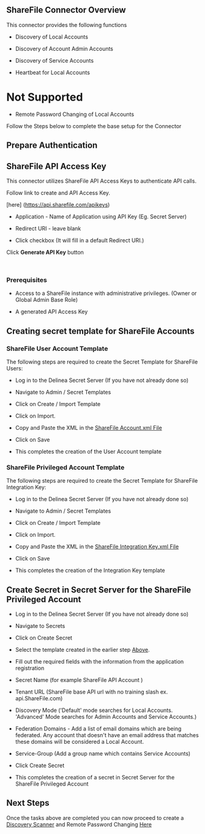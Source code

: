 ## ShareFile Connector Overview

  

This connector provides the following functions

  

- Discovery of Local Accounts

- Discovery of Account Admin Accounts

- Discovery of Service Accounts

- Heartbeat for Local Accounts  

# Not Supported

- Remote Password Changing of Local Accounts

Follow the Steps below to complete the base setup for the Connector

  

## Prepare Authentication

  

## ShareFile API Access Key

  

This connector utilizes ShareFile API Access Keys to authenticate API calls.

  

Follow link to create and API Access Key.

  

[here] (https://api.sharefile.com/apikeys)

  

- Application - Name of Application using API Key (Eg. Secret Server)

- Redirect URI - leave blank

-  Click checkbox (It will fill in a default Redirect URI.)

  

Click **Generate API Key** button

​

### Prerequisites

  

- Access to a ShareFile instance with administrative privileges. (Owner or Global Admin Base Role)

- A generated API Access Key

  

## Creating secret template for ShareFile Accounts

  

### ShareFile User Account Template

  

The following steps are required to create the Secret Template for ShareFile Users:

  

- Log in to the Delinea Secret Server (If you have not already done so)

- Navigate to Admin / Secret Templates

- Click on Create / Import Template

- Click on Import.

- Copy and Paste the XML in the [ShareFile Account.xml File](./Templates/ShareFile%20Account.xml)

- Click on Save

- This completes the creation of the User Account template

  

### ShareFile Privileged Account Template

  

The following steps are required to create the Secret Template for ShareFile Integration Key:

  

- Log in to the Delinea Secret Server (If you have not already done so)

- Navigate to Admin / Secret Templates

- Click on Create / Import Template

- Click on Import.

- Copy and Paste the XML in the [ShareFile Integration Key.xml File](./Templates/ShareFile%20Privileged%20Account.xml)

- Click on Save

- This completes the creation of the Integration Key template

  
  

## Create Secret in Secret Server for the ShareFile Privileged Account

- Log in to the Delinea Secret Server (If you have not already done so)

- Navigate to Secrets

- Click on Create Secret

- Select the template created in the earlier step [Above](#ShareFile-Privileged-account-template).

- Fill out the required fields with the information from the application registration

- Secret Name (for example ShareFile API Account )

- Tenant URL (ShareFile base API url with no training slash ex. api.ShareFile.com)

- Discovery Mode ('Default' mode searches for Local Accounts. 'Advanced' Mode searches for Admin Accounts and Service Accounts.)

- Federation Domains - Add a list of email domains which are being federated. Any account that doesn't have an email address that matches these domains will be considered a Local Account.

- Service-Group (Add a group name which contains Service Accounts)

- Click Create Secret

- This completes the creation of a secret in Secret Server for the ShareFile Privileged Account

  

## Next Steps

  

Once the tasks above are completed you can now proceed to create a [Discovery Scanner](./Discovery/readme.md) and Remote Password Changing [Here](./RemotePasswordChanger/readme.md)